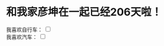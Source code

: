 <!DOCTYPE html>
<html lang="en">
<head>
    <meta charset="UTF-8">
    <title>梦幻南泉——遇见Mr.right</title>
</head>
<body>
<h1>和我家彦坤在一起已经206天啦！</h1>
<form>
我喜欢自行车：
<input type="checkbox" name="Bike">
<br />
我喜欢汽车：
<input type="checkbox" name="Car">
</form>
</body>
</html>

